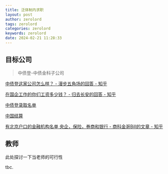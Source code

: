 ```yaml
---
title: 泛体制内求职
layout: post
author: zerolord
tags: zerolord
categories: zerolord
keywords: zerolord
date: 2024-02-21 11:28:33
---
```

## 目标公司

> 中债登-中债金科子公司
>
[中债登这家公司怎么样？ - 漫步五角场的回答 - 知乎](https://www.zhihu.com/question/303552439/answer/3320663809)

[在国企工作的你们工资多少钱？ - 归去长安的回答 - 知乎](https://www.zhihu.com/question/325891636/answer/2797504946)

[中债登录取名单](https://www.xiaohongshu.com/explore/65137d43000000001e0210aa?app_platform=android&app_version=8.24.3&author_share=1&ignoreEngage=true&noteAttributes=goods&share_from_user_hidden=true&type=normal&xhsshare=WeixinSession&appuid=5b6a7a6c1543700001de55c0&apptime=1708486849&wechatWid=84d46c86f2a18f6c09ace81766a01e7b&wechatOrigin=menu)

[中国结算](https://www.zhihu.com/question/513208752/answer/2355312307)

[有北京户口的金融机构名单 央企，保险，券商和银行 - 商科金哥Bill的文章 - 知乎](https://zhuanlan.zhihu.com/p/548173659)

## 教师

此处探讨一下当老师的可行性

tbc.
